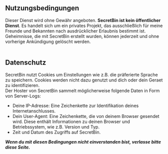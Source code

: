 ## Nutzungsbedingungen

Dieser Dienst wird ohne Gewähr angeboten. **SecretBin ist kein öffentlicher Dienst**. Es handelt sich um ein privates Projekt, das ausschließlich für meine Freunde und Bekannten nach ausdrücklicher Erlaubnis bestimmt ist. Geheimnisse, die mit SecretBin erstellt wurden, können jederzeit und ohne vorherige Ankündigung gelöscht werden.
<br />
<br />

## Datenschutz

SecretBin nutzt Cookies um Einstellungen wie z.B. die präferierte Sprache zu speichern. Cookies werden nicht dazu genutzt und dich oder dein Geraet zu identifizieren. <br />
Der Hoster von SecretBin sammelt möglicherweise folgende Daten in Form von Server-Logs:

- Deine IP-Adresse: Eine Zeichenkette zur Identifikation deines Internetanschlusses.
- Dein User-Agent: Eine Zeichenkette, die von deinem Browser gesendet wird. Diese enthält Informationen zu deinen Browser und Betriebssystem, wie z.B. Version und Typ.
- Zeit und Datum des Zugriffs auf SecretBin.
  <br />

_**Wenn du mit diesen Bedingungen nicht einverstanden bist, verlasse bitte diese Seite.**_
